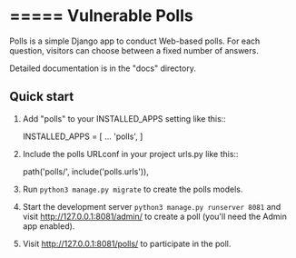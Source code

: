 =====
Vulnerable Polls
=====

Polls is a simple Django app to conduct Web-based polls. For each
question, visitors can choose between a fixed number of answers.

Detailed documentation is in the "docs" directory.

Quick start
-----------

1. Add "polls" to your INSTALLED_APPS setting like this::

    INSTALLED_APPS = [
        ...
        'polls',
    ]

2. Include the polls URLconf in your project urls.py like this::

    path('polls/', include('polls.urls')),

3. Run `python3 manage.py migrate` to create the polls models.

4. Start the development server `python3 manage.py runserver 8081` and visit http://127.0.0.1:8081/admin/
   to create a poll (you'll need the Admin app enabled).

5. Visit http://127.0.0.1:8081/polls/ to participate in the poll.